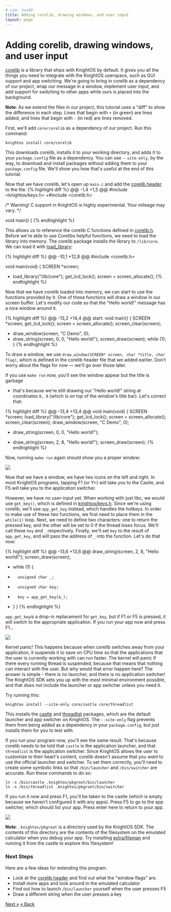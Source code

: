 ```yaml
---
# vim: tw=80
title: Adding corelib, drawing windows, and user input
layout: page
---
```


# Adding corelib, drawing windows, and user input

[corelib](https://packages.knightos.org/core/corelib) is a library that ships
with KnightOS by default. It gives you all the things you need to integrate with
the KnightOS userspace, such as GUI support and app switching. We're going to
bring in corelib as a dependency of our project, wrap our message in a window, implement user input,
and add support for switching to other apps while ours is placed into the
background.

<div class="alert alert-info"><strong>Note</strong>: As we extend the files in
our project, this tutorial uses a "diff" to show the difference in each step.
Lines that begin with <code>+</code> (in green) are lines added, and lines that
begin with <code>-</code> (in red) are lines removed.</div>

First, we'll add `core/corelib` as a dependency of our project. Run this
command:

    knightos install core/corelib

This downloads corelib, installs it to your working directory, and adds it to
your `package.config` file as a dependency. You can use `--site-only`, by the
way, to download and install packages without adding them to your
`package.config` file. We'll show you how that's useful at the end of this
tutorial.

Now that we have corelib, let's open up `main.c` and add the [corelib header](https://github.com/KnightOS/corelib/blob/master/corelib.h) to the file:
{% highlight diff %}
@@ -1,4 +1,5 @@
 #include <knightos/keys.h>
+#include <corelib.h>

 /* Warning! C support in KnightOS is highly experimental. Your mileage may vary. */

 void main() {
{% endhighlight %}

This allows us to reference the corelib C functions defined in [corelib.h](https://github.com/KnightOS/corelib/blob/master/corelib.h).
Before we're able to use Corelibs helpful functions, we need to load the library into memory. The corelib package installs
the library to `/lib/core`. We can load it with
[load_library](https://github.com/KnightOS/corelib/blob/master/corelib.h):

{% highlight diff %}
@@ -10,1 +12,8 @@ 
#include <corelib.h>

void main(void) {
    SCREEN *screen;
+   load_library("/lib/core");
    get_lcd_lock();
    screen = screen_allocate();
{% endhighlight %}

Now that we have corelib loaded into memory, we can start to use the functions
provided by it. One of these functions will draw a window in our screen buffer.
Let's modify our code so that the "Hello world!" message has a nice window
around it.

{% highlight diff %}
@@ -13,2 +14,4 @@ start:
void main() {
    SCREEN *screen;
    get_lcd_lock();
    screen = screen_allocate();
    screen_clear(screen);
+   draw_window(screen, "C Demo", 0);
+   draw_string(screen, 0, 0, "Hello world!");
    screen_draw(screen);
    while (1);
}
{% endhighlight %}

To draw a window, we use `draw_window(SCREEN* screen, char *title, char flag)`, which is defined in the corelib header file that we added earlier. Don't worry about the flags for now &mdash; we'll go over those later.

If you use `make run` now, you'll see the window appear but the title is garbage
- that's because we're still drawing our "Hello world!" string at coordinates
`0, 0` (which is on top of the window's title bar). Let's correct that:

{% highlight diff %}
@@ -13,4 +13,4 @@
void main(void) {
    SCREEN *screen;
    load_library("/lib/core");
    get_lcd_lock();
    screen = screen_allocate();
    screen_clear(screen);
    draw_window(screen, "C Demo", 0);
-   draw_string(screen, 0, 0, "Hello world!");
+   draw_string(screen, 2, 8, "Hello world!");
    screen_draw(screen);
{% endhighlight %}


Now, running `make run` again should show you a proper window:

![](https://sr.ht/RroK.png)

Now that we have a window, we have two icons on the left and right. In most
KnightOS programs, tapping F1 (or Y=) will take you to the Castle, and F5 will take you to the application switcher.

However, we have no user-input yet. When working with just libc, we would use `get_key()`, which is defined in [knightos/keys.h](https://github.com/KnightOS/libc/blob/master/include/knightos/keys.h). Since we're using corelib, we'll use `app_get_key` instead, which handles the hotkeys.  In order to make use of these two functions, we first need to place them in the `while(1)` loop. Next, we need to define two characters: one to return the pressed key, and the other will be set to 0 if the thread loses focus. We'll call these `key` and `_` respectively. Finally, we'll set `key` to the result of `app_get_key`, and will pass the address of `_` into the function. Let's do that now:

{% highlight diff %}
@@ -13,6 +13,6 @@
    draw_string(screen, 2, 8, "Hello world!");
    screen_draw(screen);
+   while (1) {
+       unsigned char _;
+       unsigned char key;
+       key = app_get_key(&_);
+   }
}
{% endhighlight %}

`app_get_key`is a drop-in replacement for `get_key`, but if F1 or F5 is pressed,
it will switch to the appropriate application. If you run your app now and press
F1...

![](https://sr.ht/GtbI.png)

Kernel panic! This happens because when corelib switches away from your
application, it suspends it to save on CPU time so that the applications that
the user is currently working with can run faster. The kernel will panic if
there every running thread is suspended, because that means that nothing can
interact with the user. But why would that error happen here? The answer is
simple - there is no launcher, and there is no application switcher! The
KnightOS SDK sets you up with the most minimal environment possible, and that
does not include the launcher or app switcher unless you need it.

Try running this:

    knightos install --site-only core/castle core/threadlist

This installs the [castle](https://packages.knightos.org/core/castle) and
[threadlist](https://packages.knightos.org/core/threadlist) packages, which are
the default launcher and app switcher on KnightOS. The `--site-only` flag
prevents them from being added as a dependency in your `package.config`, but
just installs them for you to test with.

If you run your program now, you'll see the same result. That's because corelib
needs to be told that `castle` is the application launcher, and that
`threadlist` is the application switcher. Since KnightOS allows the user to
customize to their heart's content, corelib doesn't assume that you *want* to
use the official launcher and switcher. To set them correctly, you'll need to
create some symbolic links so that `/bin/launcher` and `/bin/switcher` are
accurate. Run these commands to do so:

    ln -s /bin/castle .knightos/pkgroot/bin/launcher
    ln -s /bin/threadlist .knightos/pkgroot/bin/switcher

If you run it now and press F1, you'll be taken to the castle (which is empty
because we haven't configured it with any apps). Press F5 to go to the app
switcher, which should list your app. Press enter here to return to your app.

![](http://a.pomf.se/hciogg.gif)

<div class="alert alert-info"><strong>Note</strong>:
<code>.knightos/pkgroot</code> is a directory used by the KnightOS SDK. The
contents of this directory are the contents of the filesystem on the emulated
calculator when you debug your app. Try installing <a
href="https://packages.knightos.org/extra/fileman">extra/fileman</a> and running
it from the castle to explore this filesystem!</div>

### Next Steps

Here are a few ideas for extending this program.

* Look at the [corelib header](https://github.com/KnightOS/corelib/blob/master/corelib.h) and find out what the "window flags" are.
* Install more apps and look around in the emulated calculator
* Find out how to launch `/bin/launcher` yourself when the user presses F5
* Draw a different string when the user presses a key

<a href="inline-asm.html" class="pull-right btn btn-primary">Next »</a>
<a href="program.html" class="btn btn-primary">« Back</a>
